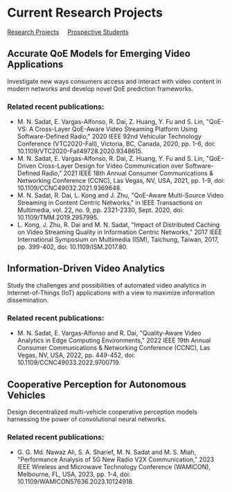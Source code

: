 # Current Research Projects 

[Research Projects](./README.md) &nbsp;&nbsp;&nbsp; [Prospective Students](./student-research.md)

## Accurate QoE Models for Emerging Video Applications
Investigate new ways consumers access and interact with video content in modern networks and develop novel QoE prediction frameworks.

### Related recent publications:
- M. N. Sadat, E. Vargas-Alfonso, R. Dai, Z. Huang, Y. Fu and S. Lin, "QoE-VS: A Cross-Layer QoE-Aware Video Streaming Platform Using Software-Defined Radio," 2020 IEEE 92nd Vehicular Technology Conference (VTC2020-Fall), Victoria, BC, Canada, 2020, pp. 1-6, doi: 10.1109/VTC2020-Fall49728.2020.9348615.
- M. N. Sadat, E. Vargas-Alfonso, R. Dai, Z. Huang, Y. Fu and S. Lin, "QoE-Driven Cross-Layer Design for Video Communication over Software-Defined Radio," 2021 IEEE 18th Annual Consumer Communications & Networking Conference (CCNC), Las Vegas, NV, USA, 2021, pp. 1-9, doi: 10.1109/CCNC49032.2021.9369648.
- M. N. Sadat, R. Dai, L. Kong and J. Zhu, "QoE-Aware Multi-Source Video Streaming in Content Centric Networks," in IEEE Transactions on Multimedia, vol. 22, no. 9, pp. 2321-2330, Sept. 2020, doi: 10.1109/TMM.2019.2957995.
- L. Kong, J. Zhu, R. Dai and M. N. Sadat, "Impact of Distributed Caching on Video Streaming Quality in Information Centric Networks," 2017 IEEE International Symposium on Multimedia (ISM), Taichung, Taiwan, 2017, pp. 399-402, doi: 10.1109/ISM.2017.80.

## Information-Driven Video Analytics
Study the challenges and possibilities of automated video analytics in Internet-of-Things (IoT) applications with a view to maximize information dissemination.

### Related recent publications:
- M. N. Sadat, E. Vargas-Alfonso and R. Dai, "Quality-Aware Video Analytics in Edge Computing Environments," 2022 IEEE 19th Annual Consumer Communications & Networking Conference (CCNC), Las Vegas, NV, USA, 2022, pp. 449-452, doi: 10.1109/CCNC49033.2022.9700719.

## Cooperative Perception for Autonomous Vehicles 
Design decentralized multi-vehicle cooperative perception models harnessing the power of convolutional neural networks.

### Related recent publications:
- G. G. Md. Nawaz Ali, S. A. Sharief, M. N. Sadat and M. S. Miah, "Performance Analysis of 5G New Radio V2X Communication," 2023 IEEE Wireless and Microwave Technology Conference (WAMICON), Melbourne, FL, USA, 2023, pp. 1-4, doi: 10.1109/WAMICON57636.2023.10124918.
